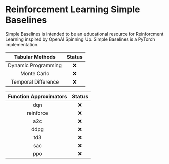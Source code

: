 # Reinforcement Learning Simple Baselines

Simple Baselines is intended to be an educational resource for Reinforcment Learning inspired by OpenAI Spinning Up. Simple Baselines is a PyTorch implementation.

|   Tabular Methods   | Status |
| :-----------------: | :----: |
| Dynamic Programming |  :x:   |
|     Monte Carlo     |  :x:   |
| Temporal Difference |  :x:   |

| Function Approximators | Status |
| :--------------------: | :----: |
|          dqn           |  :x:   |
|       reinforce        |  :x:   |
|          a2c           |  :x:   |
|          ddpg          |  :x:   |
|          td3           |  :x:   |
|          sac           |  :x:   |
|          ppo           |  :x:   |
